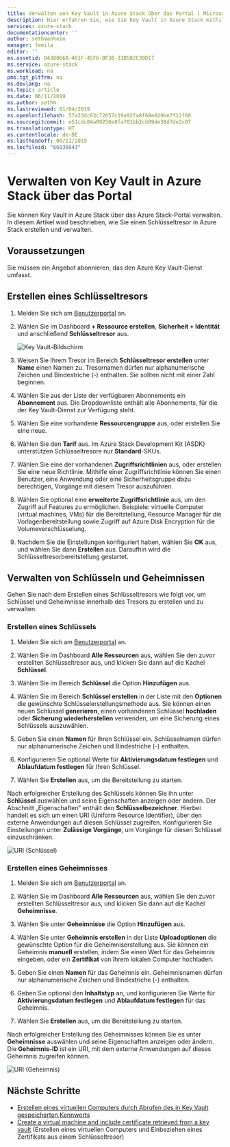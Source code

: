 ```yaml
---
title: Verwalten von Key Vault in Azure Stack über das Portal | Microsoft Docs
description: Hier erfahren Sie, wie Sie Key Vault in Azure Stack mithilfe des Portals verwalten.
services: azure-stack
documentationcenter: ''
author: sethmanheim
manager: femila
editor: ''
ms.assetid: D4300668-461F-45F6-BF3B-33B502C39D17
ms.service: azure-stack
ms.workload: na
pms.tgt_pltfrm: na
ms.devlang: na
ms.topic: article
ms.date: 06/11/2019
ms.author: sethm
ms.lastreviewed: 01/04/2019
ms.openlocfilehash: 57a23dc63c72657c19a92fa8f69e029be7f12f60
ms.sourcegitcommit: e51cdc84a09250e8fa701bb2cb09de38d7de2c07
ms.translationtype: HT
ms.contentlocale: de-DE
ms.lasthandoff: 06/11/2019
ms.locfileid: "66836843"
---
```

# <a name="manage-key-vault-in-azure-stack-using-the-portal"></a>Verwalten von Key Vault in Azure Stack über das Portal

Sie können Key Vault in Azure Stack über das Azure Stack-Portal verwalten. In diesem Artikel wird beschrieben, wie Sie einen Schlüsseltresor in Azure Stack erstellen und verwalten.

## <a name="prerequisites"></a>Voraussetzungen

Sie müssen ein Angebot abonnieren, das den Azure Key Vault-Dienst umfasst.

## <a name="create-a-key-vault"></a>Erstellen eines Schlüsseltresors

1. Melden Sie sich am [Benutzerportal](https://portal.local.azurestack.external) an.

2. Wählen Sie im Dashboard **+ Ressource erstellen**, **Sicherheit + Identität** und anschließend **Schlüsseltresor** aus.

    ![Key Vault-Bildschirm](media/azure-stack-key-vault-manage-portal/image1.png)

3. Weisen Sie Ihrem Tresor im Bereich **Schlüsseltresor erstellen** unter **Name** einen Namen zu. Tresornamen dürfen nur alphanumerische Zeichen und Bindestriche (-) enthalten. Sie sollten nicht mit einer Zahl beginnen.

4. Wählen Sie aus der Liste der verfügbaren Abonnements ein **Abonnement** aus. Die Dropdownliste enthält alle Abonnements, für die der Key Vault-Dienst zur Verfügung steht.

5. Wählen Sie eine vorhandene **Ressourcengruppe** aus, oder erstellen Sie eine neue.

6. Wählen Sie den **Tarif** aus. Im Azure Stack Development Kit (ASDK) unterstützen Schlüsseltresore nur **Standard**-SKUs.

7. Wählen Sie eine der vorhandenen **Zugriffsrichtlinien** aus, oder erstellen Sie eine neue Richtlinie. Mithilfe einer Zugriffsrichtlinie können Sie einen Benutzer, eine Anwendung oder eine Sicherheitsgruppe dazu berechtigen, Vorgänge mit diesem Tresor auszuführen.

8. Wählen Sie optional eine **erweiterte Zugriffsrichtlinie** aus, um den Zugriff auf Features zu ermöglichen. Beispiele: virtuelle Computer (virtual machines, VMs) für die Bereitstellung, Resource Manager für die Vorlagenbereitstellung sowie Zugriff auf Azure Disk Encryption für die Volumeverschlüsselung.

9. Nachdem Sie die Einstellungen konfiguriert haben, wählen Sie **OK** aus, und wählen Sie dann **Erstellen** aus. Daraufhin wird die Schlüsseltresorbereitstellung gestartet.

## <a name="manage-keys-and-secrets"></a>Verwalten von Schlüsseln und Geheimnissen

Gehen Sie nach dem Erstellen eines Schlüsseltresors wie folgt vor, um Schlüssel und Geheimnisse innerhalb des Tresors zu erstellen und zu verwalten.

### <a name="create-a-key"></a>Erstellen eines Schlüssels

1. Melden Sie sich am [Benutzerportal](https://portal.local.azurestack.external) an.

2. Wählen Sie im Dashboard **Alle Ressourcen** aus, wählen Sie den zuvor erstellten Schlüsseltresor aus, und klicken Sie dann auf die Kachel **Schlüssel**.

3. Wählen Sie im Bereich **Schlüssel** die Option **Hinzufügen** aus.

4. Wählen Sie im Bereich **Schlüssel erstellen** in der Liste mit den **Optionen** die gewünschte Schlüsselerstellungsmethode aus. Sie können einen neuen Schlüssel **generieren**, einen vorhandenen Schlüssel **hochladen** oder **Sicherung wiederherstellen** verwenden, um eine Sicherung eines Schlüssels auszuwählen.

5. Geben Sie einen **Namen** für Ihren Schlüssel ein. Schlüsselnamen dürfen nur alphanumerische Zeichen und Bindestriche (-) enthalten.

6. Konfigurieren Sie optional Werte für **Aktivierungsdatum festlegen** und **Ablaufdatum festlegen** für Ihren Schlüssel.

7. Wählen Sie **Erstellen** aus, um die Bereitstellung zu starten.

Nach erfolgreicher Erstellung des Schlüssels können Sie ihn unter **Schlüssel** auswählen und seine Eigenschaften anzeigen oder ändern. Der Abschnitt „Eigenschaften“ enthält den **Schlüsselbezeichner**. Hierbei handelt es sich um einen URI (Uniform Resource Identifier), über den externe Anwendungen auf diesen Schlüssel zugreifen. Konfigurieren Sie Einstellungen unter **Zulässige Vorgänge**, um Vorgänge für diesen Schlüssel einzuschränken.

![URI (Schlüssel)](media/azure-stack-key-vault-manage-portal/image4.png)

### <a name="create-a-secret"></a>Erstellen eines Geheimnisses

1. Melden Sie sich am [Benutzerportal](https://portal.local.azurestack.external) an.

2. Wählen Sie im Dashboard **Alle Ressourcen** aus, wählen Sie den zuvor erstellten Schlüsseltresor aus, und klicken Sie dann auf die Kachel **Geheimnisse**.

3. Wählen Sie unter **Geheimnisse** die Option **Hinzufügen** aus.

4. Wählen Sie unter **Geheimnis erstellen** in der Liste **Uploadoptionen** die gewünschte Option für die Geheimniserstellung aus. Sie können ein Geheimnis **manuell** erstellen, indem Sie einen Wert für das Geheimnis eingeben, oder ein **Zertifikat** von Ihrem lokalen Computer hochladen.

5. Geben Sie einen **Namen** für das Geheimnis ein. Geheimnisnamen dürfen nur alphanumerische Zeichen und Bindestriche (-) enthalten.

6. Geben Sie optional den **Inhaltstyp** an, und konfigurieren Sie Werte für **Aktivierungsdatum festlegen** und **Ablaufdatum festlegen** für das Geheimnis.

7. Wählen Sie **Erstellen** aus, um die Bereitstellung zu starten.

Nach erfolgreicher Erstellung des Geheimnisses können Sie es unter **Geheimnisse** auswählen und seine Eigenschaften anzeigen oder ändern. Die **Geheimnis-ID** ist ein URI, mit dem externe Anwendungen auf dieses Geheimnis zugreifen können.

![URI (Geheimnis)](media/azure-stack-key-vault-manage-portal/image5.png)

## <a name="next-steps"></a>Nächste Schritte

* [Erstellen eines virtuellen Computers durch Abrufen des in Key Vault gespeicherten Kennworts](azure-stack-key-vault-deploy-vm-with-secret.md)
* [Create a virtual machine and include certificate retrieved from a key vault](azure-stack-key-vault-push-secret-into-vm.md) (Erstellen eines virtuellen Computers und Einbeziehen eines Zertifikats aus einem Schlüsseltresor)
